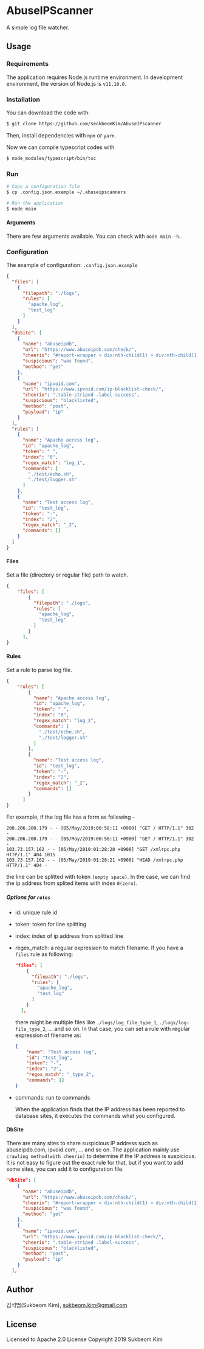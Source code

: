 # AbuseIPScanner
A simple log file watcher.

## Usage

### Requirements

The application requires Node.js runtime environment. 
In development environment, the version of Node.js is `v11.10.0`. 

### Installation

You can download the code with:

```bash
$ git clone https://github.com/seokbeomKim/AbuseIPscanner
```

Then, install dependencies with `npm` or `yarn`.

Now we can compile typescript codes with 

```bash
$ node_modules/typescript/bin/tsc
```

### Run

```bash
# Copy a configuration file
$ cp .config.json.example ~/.abuseipscanners

# Run the application
$ node main
```

#### Arguments
There are few arguments available. You can check with `node main -h`.

### Configuration
The example of configuration: `.config.json.example`

```json
{
  "files": [
    {
      "filepath": "./logs",
      "rules": [
        "apache_log",
        "test_log"
      ]
    }
  ],
  "dbSite": [
    {
      "name": "abuseipdb",
      "url": "https://www.abuseipdb.com/check/",
      "cheerio": "#report-wrapper > div:nth-child(1) > div:nth-child(1) > div:nth-child(1) > h3:nth-child(1)",
      "suspicious": "was found",
      "method": "get"
    },
    {
      "name": "ipvoid.com",
      "url": "https://www.ipvoid.com/ip-blacklist-check/",
      "cheerio": ".table-striped .label-success",
      "suspicious": "blacklisted",
      "method": "post",
      "payload": "ip"
    }
  ],
  "rules": [
    {
      "name": "Apache access log",
      "id": "apache_log",
      "token": " ",
      "index": "0",
      "regex_match": "log_1",
      "commands": [
        "./test/echo.sh",
        "./test/logger.sh"
      ]
    },
    {
      "name": "Test access log",
      "id": "test_log",
      "token": "-",
      "index": "2",
      "regex_match": "_2",
      "commands": []
    }
  ]
}
```
#### Files
Set a file (directory or regular file) path to watch.
```json
{
    "files": [
        {
          "filepath": "./logs",
          "rules": [
            "apache_log",
            "test_log"
          ]
        }
      ],
}
```

#### Rules
Set a rule to parse log file. 

```json
{
    "rules": [
        {
          "name": "Apache access log",
          "id": "apache_log",
          "token": " ",
          "index": "0",
          "regex_match": "log_1",
          "commands": [
            "./test/echo.sh",
            "./test/logger.sh"
          ]
        },
        {
          "name": "Test access log",
          "id": "test_log",
          "token": "-",
          "index": "2",
          "regex_match": "_2",
          "commands": []
        }
      ]
}
```
For example, if the log file has a form as following -

```text
200.206.200.179 - - [05/May/2019:00:58:11 +0900] "GET / HTTP/1.1" 302 -
200.206.200.179 - - [05/May/2019:00:58:11 +0900] "GET / HTTP/1.1" 302 -
103.73.157.162 - - [05/May/2019:01:28:20 +0900] "GET /xmlrpc.php HTTP/1.1" 404 1015
103.73.157.162 - - [05/May/2019:01:28:21 +0900] "HEAD /xmlrpc.php HTTP/1.1" 404 -
```
the line can be splitted with token `(empty space)`.
In the case, we can find the ip address from splited items with index `0(zero)`.

##### Options for `rules`
* id: unique rule id
* token: token for line splitting
* index: index of ip address from splitted line
* regex_match: a regular expression to match filename. If you have a `files` rule as following:
    ```json
    "files": [
        {
          "filepath": "./logs",
          "rules": [
            "apache_log",
            "test_log"
          ]
        }
      ],
    ```
    there might be multiple files like `./logs/log_file_type_1`, `./logs/log-file_type_2`, ... and so on. 
    In that case, you can set a rule with regular expression of filename as:
    ```json
    {
        "name": "Test access log",
        "id": "test_log",
        "token": "-",
        "index": "2",
        "regex_match": "_type_2",
        "commands": []
    }
    ```
    
* commands: run to commands 
    
  When the application finds that the IP address has been reported to database sites, 
it executes the commands what you configured.       

#### DbSite
There are many sites to share suspicious IP address such as abuseipdb.com, ipvoid.com, ... and so on. 
The application mainly use `crawling method(with cheerio)` to determine if the IP address is suspicious.
It is not easy to figure out the exact rule for that, but if you want to add some sites, you can add it to configuration file.


```json
"dbSite": [
    {
      "name": "abuseipdb",
      "url": "https://www.abuseipdb.com/check/",
      "cheerio": "#report-wrapper > div:nth-child(1) > div:nth-child(1) > div:nth-child(1) > h3:nth-child(1)",
      "suspicious": "was found",
      "method": "get"
    },
    {
      "name": "ipvoid.com",
      "url": "https://www.ipvoid.com/ip-blacklist-check/",
      "cheerio": ".table-striped .label-success",
      "suspicious": "blacklisted",
      "method": "post",
      "payload": "ip"
    }
  ],
``` 

## Author
김석범(Sukbeom Kim), sukbeom.kim@gmail.com

## License
Licensed to Apache 2.0 License
Copyright 2019 Sukbeom Kim
